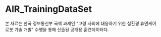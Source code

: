 # AIR_TrainingDataSet
본 자료는 한국 정보통신부 국책 과제인 "고령 사회에 대응하기 위한 실환경 휴먼케어 로봇 기술 개발" 수행을 통해 산출된 공개용 훈련데이터다. 
